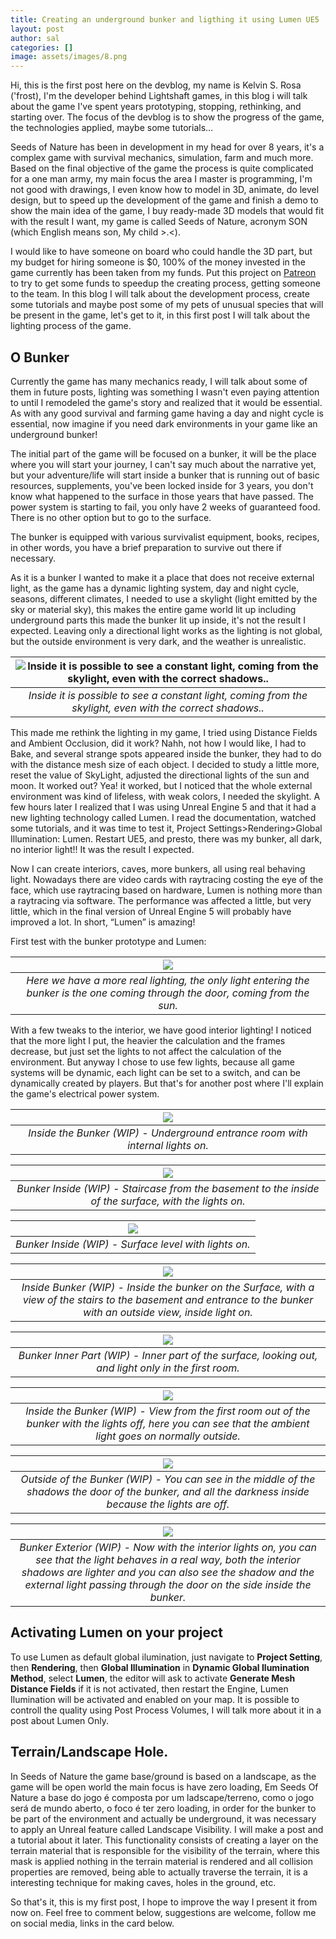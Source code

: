 ```yaml
---
title: Creating an underground bunker and ligthing it using Lumen UE5
layout: post
author: sal
categories: []
image: assets/images/8.png
---
```


Hi, this is the first post here on the devblog, my name is Kelvin S. Rosa ('frost), I'm the developer behind Lightshaft games, in this blog i will talk about the game I've spent years prototyping, stopping, rethinking, and starting over. The focus of the devblog is to show the progress of the game, the technologies applied, maybe some tutorials…

Seeds of Nature has been in development in my head for over 8 years, it's a complex game with survival mechanics, simulation, farm and much more. Based on the final objective of the game the process is quite complicated for a one man army, my main focus the area I master is programming, I'm not good with drawings, I even know how to model in 3D, animate, do level design, but to speed up the development of the game and finish a demo to show the main idea of the game, I buy ready-made 3D models that would fit with the result I want, my game is called Seeds of Nature, acronym SON (which English means son, My child >.<).

I would like to have someone on board who could handle the 3D part, but my budget for hiring someone is $0, 100% of the money invested in the game currently has been taken from my funds. Put this project on <a href="https://www.patreon.com/lightshaft">Patreon</a>   to try to get some funds to speedup the creating process, getting someone to the team. In this blog I will talk about the development process, create some tutorials and maybe post some of my pets of unusual species that will be present in the game, let's get to it, in this first post I will talk about the lighting process of the game.
## O Bunker

Currently the game has many mechanics ready, I will talk about some of them in future posts, lighting was something I wasn't even paying attention to until I remodeled the game's story and realized that it would be essential. As with any good survival and farming game having a day and night cycle is essential, now imagine if you need dark environments in your game like an underground bunker!

The initial part of the game will be focused on a bunker, it will be the place where you will start your journey, I can't say much about the narrative yet, but your adventure/life will start inside a bunker that is running out of basic resources, supplements, you've been locked inside for 3 years, you don't know what happened to the surface in those years that have passed. The power system is starting to fail, you only have 2 weeks of guaranteed food. There is no other option but to go to the surface.

The bunker is equipped with various survivalist equipment, books, recipes, in other words, you have a brief preparation to survive out there if necessary.

As it is a bunker I wanted to make it a place that does not receive external light, as the game has a dynamic lighting system, day and night cycle, seasons, different climates, I needed to use a skylight (light emitted by the sky or material sky), this makes the entire game world lit up including underground parts this made the bunker lit up inside, it's not the result I expected. Leaving only a directional light works as the lighting is not global, but the outside environment is very dark, and the weather is unrealistic.

|![](/assets/images/7.png "Inside it is possible to see a constant light, coming from the skylight, even with the correct shadows..")|
|:--:| 
|*Inside it is possible to see a constant light, coming from the skylight, even with the correct shadows..*|

This made me rethink the lighting in my game, I tried using Distance Fields and Ambient Occlusion, did it work? Nahh, not how I would like, I had to Bake, and several strange spots appeared inside the bunker, they had to do with the distance mesh size of each object. I decided to study a little more, reset the value of SkyLight, adjusted the directional lights of the sun and moon. It worked out? Yea! it worked, but I noticed that the whole external environment was kind of lifeless, with weak colors, I needed the skylight. A few hours later I realized that I was using Unreal Engine 5 and that it had a new lighting technology called Lumen. I read the documentation, watched some tutorials, and it was time to test it, Project Settings>Rendering>Global Illumination: Lumen. Restart UE5, and presto, there was my bunker, all dark, no interior light!! It was the result I expected.

Now I can create interiors, caves, more bunkers, all using real behaving light. Nowadays there are video cards with raytracing costing the eye of the face, which use raytracing based on hardware, Lumen is nothing more than a raytracing via software. The performance was affected a little, but very little, which in the final version of Unreal Engine 5 will probably have improved a lot. In short, “Lumen” is amazing!

First test with the bunker prototype and Lumen:

|![](/assets/images/15.png)|
|:--:| 
|*Here we have a more real lighting, the only light entering the bunker is the one coming through the door, coming from the sun.*|

With a few tweaks to the interior, we have good interior lighting!
I noticed that the more light I put, the heavier the calculation and the frames decrease, but just set the lights to not affect the calculation of the environment. But anyway I chose to use few lights, because all game systems will be dynamic, each light can be set to a switch, and can be dynamically created by players. But that's for another post where I'll explain the game's electrical power system.

|![](/assets/images/9.png)|
|:--:| 
|*Inside the Bunker (WIP) - Underground entrance room with internal lights on.*|

|![](/assets/images/20.png)| 
|:--:| 
|*Bunker Inside (WIP) - Staircase from the basement to the inside of the surface, with the lights on.*|

|![](/assets/images/8.png)|
|:--:| 
|*Bunker Inside (WIP) - Surface level with lights on.*|

|![](/assets/images/10.png)|
|:--:| 
|*Inside Bunker (WIP) - Inside the bunker on the Surface, with a view of the stairs to the basement and entrance to the bunker with an outside view, inside light on.*|

|![](/assets/images/11.png)|
|:--:| 
|*Bunker Inner Part (WIP) - Inner part of the surface, looking out, and light only in the first room.*|

|![](/assets/images/12.png)|
|:--:| 
|*Inside the Bunker (WIP) - View from the first room out of the bunker with the lights off, here you can see that the ambient light goes on normally outside.*|

|![](/assets/images/13.png)|
|:--:| 
|*Outside of the Bunker (WIP) - You can see in the middle of the shadows the door of the bunker, and all the darkness inside because the lights are off.*|

|![](/assets/images/14.png)|
|:--:| 
|*Bunker Exterior (WIP) - Now with the interior lights on, you can see that the light behaves in a real way, both the interior shadows are lighter and you can also see the shadow and the external light passing through the door on the side inside the bunker.*|

## Activating Lumen on your project

To use Lumen as default global ilumination, just navigate to **Project Setting**, then **Rendering**, then **Global Illumination** in **Dynamic Global Ilumination Method**, select **Lumen**, the editor will ask to activate **Generate Mesh Distance Fields** if it is not activated, then restart the Engine, Lumen Ilumination will be activated and enabled on your map.
It is possible to controll the quality using Post Process Volumes, I will talk more about it in a post about Lumen Only.

## Terrain/Landscape Hole.

In Seeds of Nature the game base/ground is based on a landscape, as the game will be open world the main focus is have zero loading, 
Em Seeds Of Nature a base do jogo é composta por um ladscape/terreno, como o jogo será de mundo aberto, o foco é ter zero loading, in order for the bunker to be part of the environment and actually be underground, it was necessary to apply an Unreal feature called Landscape Visibility. I will make a post and a tutorial about it later. This functionality consists of creating a layer on the terrain material that is responsible for the visibility of the terrain, where this mask is applied nothing in the terrain material is rendered and all collision properties are removed, being able to actually traverse the terrain, it is a interesting technique for making caves, holes in the ground, etc.

So that's it, this is my first post, I hope to improve the way I present it from now on. Feel free to comment below, suggestions are welcome, follow me on social media, links in the card below.
